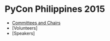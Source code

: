 PyCon Philippines 2015
=====
- [Committees and Chairs](https://github.com/pythonph/pyconph2015_planning/blob/master/committees.md)
- [Volunteers]
- [Speakers]
